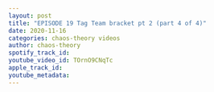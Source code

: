 ```yaml
---
layout: post
title: "EPISODE 19 Tag Team bracket pt 2 (part 4 of 4)"
date: 2020-11-16
categories: chaos-theory videos
author: chaos-theory
spotify_track_id: 
youtube_video_id: TOrnO9CNqTc
apple_track_id: 
youtube_metadata: 
---
```

